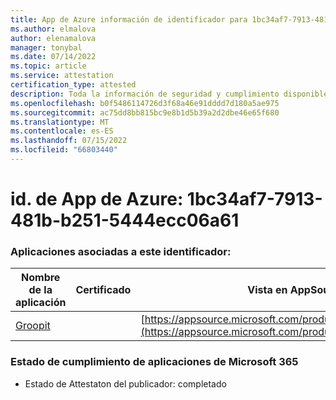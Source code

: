 ```yaml
---
title: App de Azure información de identificador para 1bc34af7-7913-481b-b251-5444ecc06a61
ms.author: elmalova
author: elenamalova
manager: tonybal
ms.date: 07/14/2022
ms.topic: article
ms.service: attestation
certification_type: attested
description: Toda la información de seguridad y cumplimiento disponible para 1bc34af7-7913-481b-b251-5444ecc06a61.
ms.openlocfilehash: b0f5486114726d3f68a46e91dddd7d180a5ae975
ms.sourcegitcommit: ac75dd8bb815bc9e8b1d5b39a2d2dbe46e65f680
ms.translationtype: MT
ms.contentlocale: es-ES
ms.lasthandoff: 07/15/2022
ms.locfileid: "66803440"
---
```

# <a name="azure-app-id-1bc34af7-7913-481b-b251-5444ecc06a61"></a>id. de App de Azure: 1bc34af7-7913-481b-b251-5444ecc06a61


### <a name="apps-associated-with-this-id"></a>Aplicaciones asociadas a este identificador:
| **Nombre de la aplicación** | **Certificado** | **Vista en AppSource** |
|--------------|---------------|-----------------------|
| [Groopit](../forward/WA200003818.md) |  | [https://appsource.microsoft.com/product/office/WA200003818](https://appsource.microsoft.com/product/office/WA200003818) |

### <a name="microsoft-365-app-compliance-status"></a>Estado de cumplimiento de aplicaciones de Microsoft 365
- Estado de Attestaton del publicador: completado
